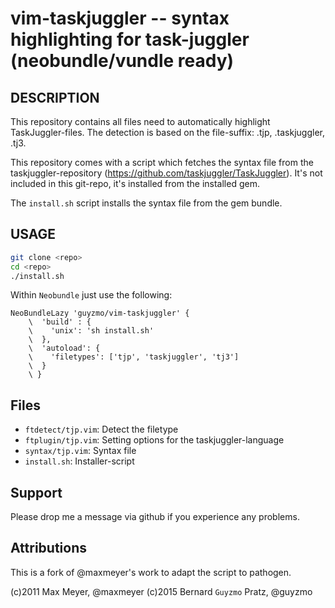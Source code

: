 vim-taskjuggler -- syntax highlighting for task-juggler (neobundle/vundle ready)
================================================================================

## DESCRIPTION

This repository contains all files need to automatically highlight
TaskJuggler-files. The detection is based on the file-suffix: .tjp,
.taskjuggler, .tj3.

This repository comes with a script which fetches the syntax file from
the taskjuggler-repository (https://github.com/taskjuggler/TaskJuggler). It's
not included in this git-repo, it's installed from the installed gem.

The `install.sh` script installs the syntax file from the gem bundle.

## USAGE

```bash
git clone <repo>
cd <repo>
./install.sh
```

Within `Neobundle` just use the following:

```vim
NeoBundleLazy 'guyzmo/vim-taskjuggler' {
    \  'build' : {
    \    'unix': 'sh install.sh'
    \  },
    \  'autoload': {
    \    'filetypes': ['tjp', 'taskjuggler', 'tj3']
    \  }
    \ }
```

## Files
  * `ftdetect/tjp.vim`: Detect the filetype
  * `ftplugin/tjp.vim`: Setting options for the taskjuggler-language
  * `syntax/tjp.vim`: Syntax file 
  * `install.sh`: Installer-script

## Support

Please drop me a message via github if you experience any problems.

## Attributions

This is a fork of @maxmeyer's work to adapt the script to pathogen.

(c)2011 Max Meyer, @maxmeyer
(c)2015 Bernard `Guyzmo` Pratz, @guyzmo
